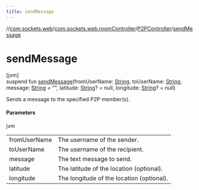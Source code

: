 ```yaml
---
title: sendMessage
---
```

//[com.sockets.web](../../../index.html)/[com.sockets.web.roomController](../index.html)/[P2PController](index.html)/[sendMessage](send-message.html)



# sendMessage



[jvm]\
suspend fun [sendMessage](send-message.html)(fromUserName: [String](https://kotlinlang.org/api/latest/jvm/stdlib/kotlin/-string/index.html), toUserName: [String](https://kotlinlang.org/api/latest/jvm/stdlib/kotlin/-string/index.html), message: [String](https://kotlinlang.org/api/latest/jvm/stdlib/kotlin/-string/index.html) = &quot;&quot;, latitude: [String](https://kotlinlang.org/api/latest/jvm/stdlib/kotlin/-string/index.html)? = null, longitude: [String](https://kotlinlang.org/api/latest/jvm/stdlib/kotlin/-string/index.html)? = null)



Sends a message to the specified P2P member(s).



#### Parameters


jvm

| | |
|---|---|
| fromUserName | The username of the sender. |
| toUserName | The username of the recipient. |
| message | The text message to send. |
| latitude | The latitude of the location (optional). |
| longitude | The longitude of the location (optional). |




